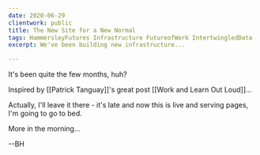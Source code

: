 ```yaml
---
date: 2020-06-29
clientwork: public
title: The New Site for a New Normal
tags: HammersleyFutures Infrastructure FutureofWork IntertwingledData 
excerpt: We've been building new infrastructure...

---
```


It's been quite the few months, huh? 

Inspired by [[Patrick Tanguay]]'s great post [[Work and Learn Out Loud]]...

Actually, I'll leave it there - it's late and now this is live and serving pages, I'm going to go to bed. 

More in the morning...

--BH
